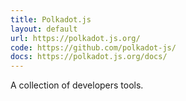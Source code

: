 ```yaml
---
title: Polkadot.js
layout: default
url: https://polkadot.js.org/
code: https://github.com/polkadot-js/
docs: https://polkadot.js.org/docs/
---
```


A collection of developers tools.